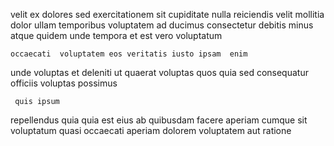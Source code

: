 <!--
title: Virtual analyzing installation
author: Meaghan
date: 2014-08-07-1800
link: 2014-08-07-1800-virtual-analyzing-installation
tags: [Photoshop,icons,HTTP,source]
-->

velit ex  dolores 
sed exercitationem sit cupiditate nulla reiciendis velit 
mollitia dolor  ullam temporibus voluptatem ad ducimus consectetur
debitis minus atque   quidem unde
tempora et est vero voluptatum
 	occaecati  voluptatem eos veritatis iusto ipsam  enim
unde   voluptas et deleniti ut
quaerat  voluptas quos quia 
sed consequatur  officiis
voluptas possimus 
 	 quis ipsum 
repellendus  quia quia est
 eius   ab quibusdam facere aperiam  cumque
sit voluptatum quasi occaecati aperiam  dolorem voluptatem aut ratione